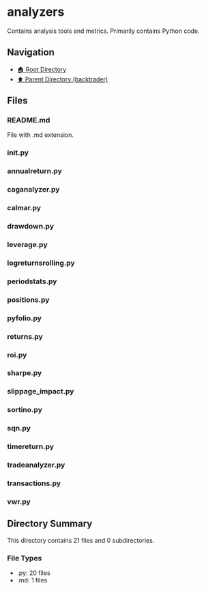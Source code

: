 # analyzers

Contains analysis tools and metrics. Primarily contains Python code.

## Navigation

* [🏠 Root Directory](../../README.md)
* [⬆️ Parent Directory (backtrader)](../README.md)

## Files

### README.md

File with .md extension.

### __init__.py

### annualreturn.py

### caganalyzer.py

### calmar.py

### drawdown.py

### leverage.py

### logreturnsrolling.py

### periodstats.py

### positions.py

### pyfolio.py

### returns.py

### roi.py

### sharpe.py

### slippage_impact.py

### sortino.py

### sqn.py

### timereturn.py

### tradeanalyzer.py

### transactions.py

### vwr.py

## Directory Summary

This directory contains 21 files and 0 subdirectories.

### File Types

* .py: 20 files
* .md: 1 files
